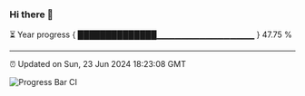 ### Hi there 👋

⏳ Year progress { ██████████████▁▁▁▁▁▁▁▁▁▁▁▁▁▁▁▁ } 47.75 %

---

⏰ Updated on Sun, 23 Jun 2024 18:23:08 GMT

![Progress Bar CI](https://github.com/ZhaoGui/ZhaoGui/workflows/Progress%20Bar%20CI/badge.svg)
